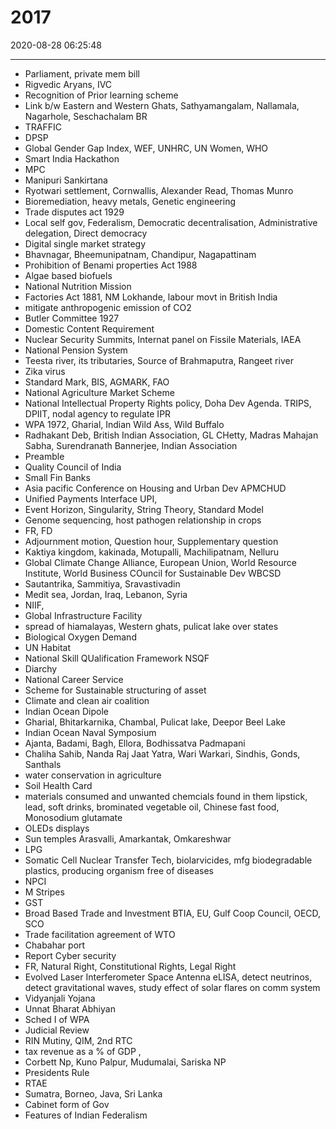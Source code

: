 # 2017

2020-08-28 06:25:48

---

- Parliament, private mem bill
- Rigvedic Aryans, IVC
- Recognition of Prior learning scheme
- Link b/w Eastern and Western Ghats, Sathyamangalam, Nallamala, Nagarhole, Seschachalam BR
- TRAFFIC
- DPSP
- Global Gender Gap Index, WEF, UNHRC, UN Women, WHO
- Smart India Hackathon
- MPC
- Manipuri Sankirtana
- Ryotwari settlement, Cornwallis, Alexander Read, Thomas Munro
- Bioremediation, heavy metals, Genetic engineering
- Trade disputes act 1929
- Local self gov, Federalism, Democratic decentralisation, Administrative delegation, Direct democracy
- Digital single market strategy
- Bhavnagar, Bheemunipatnam, Chandipur, Nagapattinam
- Prohibition of Benami properties Act 1988
- Algae based biofuels
- National Nutrition Mission
- Factories Act 1881, NM Lokhande, labour movt in British India
- mitigate anthropogenic emission of CO2
- Butler Committee 1927
- Domestic Content Requirement
- Nuclear Security Summits, Internat panel on Fissile Materials, IAEA
- National Pension System
- Teesta river, its tributaries, Source of Brahmaputra, Rangeet river
- Zika virus
- Standard Mark, BIS, AGMARK, FAO
- National Agriculture Market Scheme
- National Intellectual Property Rights policy, Doha Dev Agenda. TRIPS, DPIIT, nodal agency to regulate IPR
- WPA 1972, Gharial, Indian Wild Ass, Wild Buffalo
- Radhakant Deb, British Indian Association, GL CHetty, Madras Mahajan Sabha, Surendranath Bannerjee, Indian Association
- Preamble
- Quality Council of India
- Small Fin Banks
- Asia pacific Conference on Housing and Urban Dev APMCHUD
- Unified Payments Interface UPI,
- Event Horizon, Singularity, String Theory, Standard Model
- Genome sequencing, host pathogen relationship in crops
- FR, FD
- Adjournment motion, Question hour, Supplementary question
- Kaktiya kingdom, kakinada, Motupalli, Machilipatnam, Nelluru
- Global Climate Change Alliance, European Union, World Resource Institute, World Business COuncil for Sustainable Dev WBCSD
- Sautantrika, Sammitiya, Sravastivadin
- Medit sea, Jordan, Iraq, Lebanon, Syria
- NIIF,
- Global Infrastructure Facility
- spread of hiamalayas, Western ghats, pulicat lake over states
- Biological Oxygen Demand
- UN Habitat
- National Skill QUalification Framework NSQF
- Diarchy
- National Career Service
- Scheme for Sustainable structuring of asset
- Climate and clean air coalition
- Indian Ocean Dipole
- Gharial, Bhitarkarnika, Chambal, Pulicat lake, Deepor Beel Lake
- Indian Ocean Naval Symposium
- Ajanta, Badami, Bagh, Ellora, Bodhissatva Padmapani
- Chaliha Sahib, Nanda Raj Jaat Yatra, Wari Warkari, Sindhis, Gonds, Santhals
- water conservation in agriculture
- Soil Health Card
- materials consumed and unwanted chemcials found in them lipstick, lead, soft drinks, brominated vegetable oil, Chinese fast food, Monosodium glutamate
- OLEDs displays
- Sun temples Arasvalli, Amarkantak, Omkareshwar
- LPG
- Somatic Cell Nuclear Transfer Tech, biolarvicides, mfg biodegradable plastics, producing organism free of diseases
- NPCI
- M Stripes
- GST
- Broad Based Trade and Investment BTIA, EU, Gulf Coop Council, OECD, SCO
- Trade facilitation agreement of WTO
- Chabahar port
- Report Cyber security
- FR, Natural Right, Constitutional Rights, Legal Right
- Evolved Laser Interferometer Space Antenna eLISA, detect neutrinos, detect gravitational waves, study effect of solar flares on comm system
- Vidyanjali Yojana
- Unnat Bharat Abhiyan
- Sched I of WPA
- Judicial Review
- RIN Mutiny, QIM, 2nd RTC
- tax revenue as a % of GDP ,
- Corbett Np, Kuno Palpur, Mudumalai, Sariska NP
- Presidents Rule
- RTAE
- Sumatra, Borneo, Java, Sri Lanka
- Cabinet form of Gov
- Features of Indian Federalism

